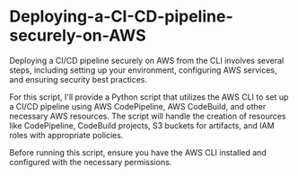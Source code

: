 # Deploying-a-CI-CD-pipeline-securely-on-AWS


Deploying a CI/CD pipeline securely on AWS from the CLI involves several steps, including setting up your environment, configuring AWS services, and ensuring security best practices.

For this script, I'll provide a Python script that utilizes the AWS CLI to set up a CI/CD pipeline using AWS CodePipeline, AWS CodeBuild, and other necessary AWS resources. The script will handle the creation of resources like CodePipeline, CodeBuild projects, S3 buckets for artifacts, and IAM roles with appropriate policies.

Before running this script, ensure you have the AWS CLI installed and configured with the necessary permissions.
